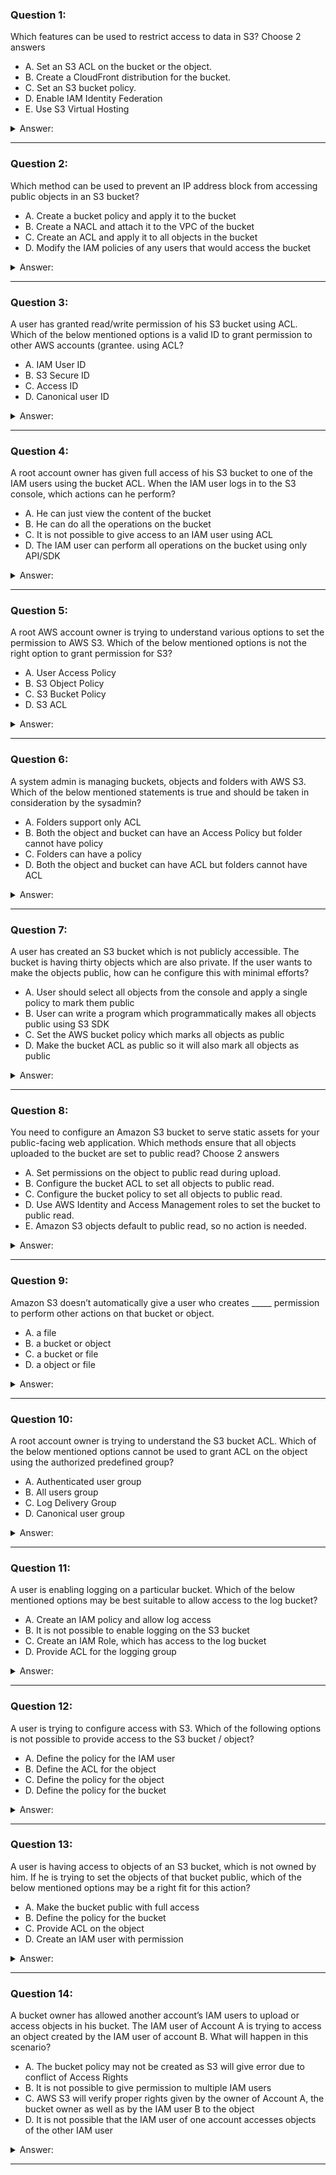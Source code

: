 ### Question 1:

Which features can be used to restrict access to data in S3? Choose 2 answers

- A. Set an S3 ACL on the bucket or the object.
- B. Create a CloudFront distribution for the bucket.
- C. Set an S3 bucket policy.
- D. Enable IAM Identity Federation
- E. Use S3 Virtual Hosting

<details><summary>Answer:</summary><p>
[A, C]

Explanation:

Question 1@http://jayendrapatil.com/aws-s3-permisions/

</p></details><hr>

### Question 2:

Which method can be used to prevent an IP address block from accessing public objects in an S3 bucket?

- A. Create a bucket policy and apply it to the bucket
- B. Create a NACL and attach it to the VPC of the bucket
- C. Create an ACL and apply it to all objects in the bucket
- D. Modify the IAM policies of any users that would access the bucket

<details><summary>Answer:</summary><p>
[A]

Explanation:

Question 2@http://jayendrapatil.com/aws-s3-permisions/

</p></details><hr>

### Question 3:

A user has granted read/write permission of his S3 bucket using ACL. Which of the below mentioned options is a valid ID to grant permission to other AWS accounts (grantee. using ACL?

- A. IAM User ID
- B. S3 Secure ID
- C. Access ID
- D. Canonical user ID

<details><summary>Answer:</summary><p>
[D]

Explanation:

Question 3@http://jayendrapatil.com/aws-s3-permisions/

</p></details><hr>

### Question 4:

A root account owner has given full access of his S3 bucket to one of the IAM users using the bucket ACL. When the IAM user logs in to the S3 console, which actions can he perform?

- A. He can just view the content of the bucket
- B. He can do all the operations on the bucket
- C. It is not possible to give access to an IAM user using ACL
- D. The IAM user can perform all operations on the bucket using only API/SDK

<details><summary>Answer:</summary><p>
[C]

Explanation:

Question 4@http://jayendrapatil.com/aws-s3-permisions/

</p></details><hr>

### Question 5:

A root AWS account owner is trying to understand various options to set the permission to AWS S3. Which of the below mentioned options is not the right option to grant permission for S3?

- A. User Access Policy
- B. S3 Object Policy
- C. S3 Bucket Policy
- D. S3 ACL

<details><summary>Answer:</summary><p>
[B]

Explanation:

Question 5@http://jayendrapatil.com/aws-s3-permisions/

</p></details><hr>

### Question 6:

A system admin is managing buckets, objects and folders with AWS S3. Which of the below mentioned statements is true and should be taken in consideration by the sysadmin?

- A. Folders support only ACL
- B. Both the object and bucket can have an Access Policy but folder cannot have policy
- C. Folders can have a policy
- D. Both the object and bucket can have ACL but folders cannot have ACL

<details><summary>Answer:</summary><p>
[D]

Explanation:

Question 6@http://jayendrapatil.com/aws-s3-permisions/

</p></details><hr>

### Question 7:

A user has created an S3 bucket which is not publicly accessible. The bucket is having thirty objects which are also private. If the user wants to make the objects public, how can he configure this with minimal efforts?

- A. User should select all objects from the console and apply a single policy to mark them public
- B. User can write a program which programmatically makes all objects public using S3 SDK
- C. Set the AWS bucket policy which marks all objects as public
- D. Make the bucket ACL as public so it will also mark all objects as public

<details><summary>Answer:</summary><p>
[C]

Explanation:

Question 7@http://jayendrapatil.com/aws-s3-permisions/

</p></details><hr>

### Question 8:

You need to configure an Amazon S3 bucket to serve static assets for your public-facing web application. Which methods ensure that all objects uploaded to the bucket are set to public read? Choose 2 answers

- A. Set permissions on the object to public read during upload.
- B. Configure the bucket ACL to set all objects to public read.
- C. Configure the bucket policy to set all objects to public read.
- D. Use AWS Identity and Access Management roles to set the bucket to public read.
- E. Amazon S3 objects default to public read, so no action is needed.

<details><summary>Answer:</summary><p>
[A, C]

Explanation:

Question 8@http://jayendrapatil.com/aws-s3-permisions/

</p></details><hr>

### Question 9:

Amazon S3 doesn’t automatically give a user who creates _____ permission to perform other actions on that bucket or object.

- A. a file
- B. a bucket or object
- C. a bucket or file
- D. a object or file

<details><summary>Answer:</summary><p>
[B]

Explanation:

Question 9@http://jayendrapatil.com/aws-s3-permisions/

</p></details><hr>

### Question 10:

A root account owner is trying to understand the S3 bucket ACL. Which of the below mentioned options cannot be used to grant ACL on the object using the authorized predefined group?

- A. Authenticated user group
- B. All users group
- C. Log Delivery Group
- D. Canonical user group

<details><summary>Answer:</summary><p>
[D]

Explanation:

Question 10@http://jayendrapatil.com/aws-s3-permisions/

</p></details><hr>

### Question 11:

A user is enabling logging on a particular bucket. Which of the below mentioned options may be best suitable to allow access to the log bucket?

- A. Create an IAM policy and allow log access
- B. It is not possible to enable logging on the S3 bucket
- C. Create an IAM Role, which has access to the log bucket
- D. Provide ACL for the logging group

<details><summary>Answer:</summary><p>
[D]

Explanation:

Question 11@http://jayendrapatil.com/aws-s3-permisions/

</p></details><hr>

### Question 12:

A user is trying to configure access with S3. Which of the following options is not possible to provide access to the S3 bucket / object?

- A. Define the policy for the IAM user
- B. Define the ACL for the object
- C. Define the policy for the object
- D. Define the policy for the bucket

<details><summary>Answer:</summary><p>
[C]

Explanation:

Question 12@http://jayendrapatil.com/aws-s3-permisions/

</p></details><hr>

### Question 13:

A user is having access to objects of an S3 bucket, which is not owned by him. If he is trying to set the objects of that bucket public, which of the below mentioned options may be a right fit for this action?

- A. Make the bucket public with full access
- B. Define the policy for the bucket
- C. Provide ACL on the object
- D. Create an IAM user with permission

<details><summary>Answer:</summary><p>
[C]

Explanation:

Question 13@http://jayendrapatil.com/aws-s3-permisions/

</p></details><hr>

### Question 14:

A bucket owner has allowed another account’s IAM users to upload or access objects in his bucket. The IAM user of Account A is trying to access an object created by the IAM user of account B. What will happen in this scenario?

- A. The bucket policy may not be created as S3 will give error due to conflict of Access Rights
- B. It is not possible to give permission to multiple IAM users
- C. AWS S3 will verify proper rights given by the owner of Account A, the bucket owner as well as by the IAM user B to the object
- D. It is not possible that the IAM user of one account accesses objects of the other IAM user

<details><summary>Answer:</summary><p>
[C]

Explanation:

Question 14@http://jayendrapatil.com/aws-s3-permisions/

</p></details><hr>

